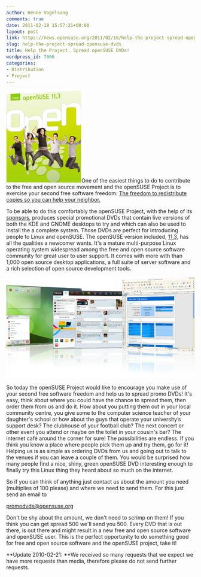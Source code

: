 ```yaml
---
author: Henne Vogelsang
comments: true
date: 2011-02-18 15:57:21+00:00
layout: post
link: https://news.opensuse.org/2011/02/18/help-the-project-spread-opensuse-dvds/
slug: help-the-project-spread-opensuse-dvds
title: Help the Project. Spread openSUSE DVDs!
wordpress_id: 7066
categories:
- Distribution
- Project
---
```


![](/wp-content/uploads/2011/02/promo_dvd.png)One of the easiest things to do to contribute to the free and open source movement and the openSUSE Project is to exercise your second free software freedom: [The freedom to redistribute copies so you can help your neighbor.](//www.gnu.org/philosophy/free-sw.html)

To be able to do this comfortably the openSUSE Project, with the help of its [sponsors](//en.opensuse.org/Sponsors), produces special promotional DVDs that contain live versions of both the KDE and GNOME desktops to try and which can also be used to install the a complete system. Those DVDs are perfect for introducing people to Linux and openSUSE. The openSUSE version included, [11.3](//en.opensuse.org/Portal:11.3), has all the qualities a newcomer wants. It's a mature multi-purpose Linux operating system widespread among the free and open source software community for great user to user support. It comes with more with than 1,000 open source desktop applications, a full suite of server software and a rich selection of open source development tools.

![](/wp-content/uploads/2010/09/explore1.png)

So today the openSUSE Project would like to encourage you make use of your second free software freedom and help us to spread promo DVDs! It's easy, think about where you could have the chance to spread them, then order them from us and do it. How about you putting them out in your local community centre, you give some to the computer science teacher of your daughter's school or how about the guys that operate your university’s support desk? The clubhouse of your football club? The next concert or other event you attend or maybe on the toilet in your cousin's bar? The internet café around the corner for sure! The possibilities are endless. If you think you know a place where people pick them up and try them, go for it! Helping us is as simple as ordering DVDs from us and going out to talk to the venues if you can leave a couple of them. You would be surprised how many people find a nice, shiny, green openSUSE DVD interesting enough to finally try this Linux thing they heard about so much on the internet.

So if you can think of anything just contact us about the amount you need (multiplies of 100 please) and where we need to send them. For this just send an email to


[promodvds@opensuse.org](mailto:promodvds@opensuse.org)


Don't be shy about the amount, we don't need to scrimp on them! If you think you can get spread 500 we'll send you 500. Every DVD that is out there, is out there and might result in a new free and open source software and openSUSE user. This is the perfect opportunity to do something good for free and open source software and the openSUSE project, take it!

**Update 2010-02-21: **We received so many requests that we expect we have more requests than media, therefore please do not send further requests.
